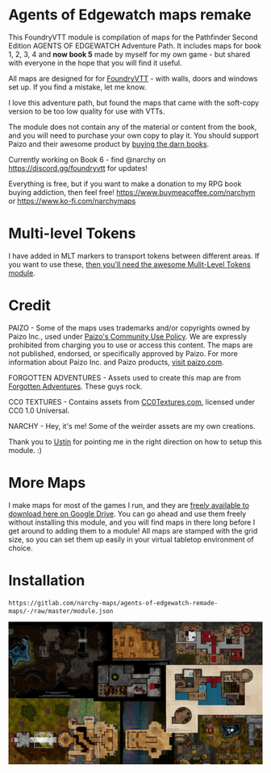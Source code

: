 # Agents of Edgewatch maps remake

This FoundryVTT module is compilation of maps for the Pathfinder Second Edition AGENTS OF EDGEWATCH Adventure Path. It includes maps for book 1, 2, 3, 4 and **now book 5** made by myself for my own game - but shared with everyone in the hope that you will find it useful.

All maps are designed for for [FoundryVTT](https://foundryvtt.com/) - with walls, doors and windows set up. If you find a mistake, let me know. 

I love this adventure path, but found the maps that came with the soft-copy version to be too low quality for use with VTTs.

The module does not contain any of the material or content from the book, and you will need to purchase your own copy to play it. You should support Paizo and their awesome product by [buying the darn books](https://paizo.com/store/pathfinder/adventures/adventurePath/agentsOfEdgewatch).

Currently working on Book 6 - find @narchy on https://discord.gg/foundryvtt for updates!

Everything is free, but if you want to make a donation to my RPG book buying addiction, then feel free! https://www.buymeacoffee.com/narchym or https://www.ko-fi.com/narchymaps

# Multi-level Tokens

I have added in MLT markers to transport tokens between different areas. If you want to use these, [then you'll need the awesome Mulit-Level Tokens module](https://foundryvtt.com/packages/multilevel-tokens/). 

# Credit

PAIZO - Some of the maps uses trademarks and/or copyrights owned by Paizo Inc., used under [Paizo's Community Use Policy](https://www.paizo.com/communityuse). We are expressly prohibited from charging you to use or access this content. The maps are not published, endorsed, or specifically approved by Paizo. For more information about Paizo Inc. and Paizo products, [visit paizo.com](http://www.paizo.com).

FORGOTTEN ADVENTURES - Assets used to create this map are from [Forgotten Adventures](https://www.forgotten-adventures.net/info/). These guys rock.

CC0 TEXTURES - Contains assets from [CC0Textures.com](https://www.CC0Textures.com), licensed under CC0 1.0 Universal.

NARCHY - Hey, it's me! Some of the weirder assets are my own creations.

Thank you to [Ustin](https://gitlab.com/Ustin/) for pointing me in the right direction on how to setup this module. :)

# More Maps

I make maps for most of the games I run, and they are [freely available to download here on Google Drive](https://drive.google.com/drive/folders/1x9nvVv0a54C1ecSoGtqDOaxoWVA8UJ5T?usp=sharing). You can go ahead and use them freely without installing this module, and you will find maps in there long before I get around to adding them to a module! All maps are stamped with the grid size, so you can set them up easily in your virtual tabletop environment of choice. 

# Installation


```
https://gitlab.com/narchy-maps/agents-of-edgewatch-remade-maps/-/raw/master/module.json
```

[![Preview Image](preview/preview-ditdp.jpg)](https://gitlab.com/narchy-maps/agents-of-edgewatch-remade-maps/-/raw/master/preview/preview-ditdp.webp)




